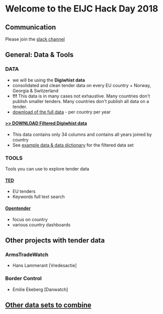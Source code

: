 # Welcome to the EIJC Hack Day 2018

## Communication
Please join the [slack channel](http://eijc18-hackday.slack.com/)

## General: Data & Tools

### DATA
* we will be using the **Digiwhist data**
* consolidated and clean tender data on every EU country + Norway, Georgia & Switzerland
* **!!!** This data is in many cases not exhaustive. Many countries don't publish smaller tenders. Many countries don't publish all data on a tender.
* [download of the full data](https://opentender.eu/download) - per country per year

#### [>> DOWNLOAD Filtered Digiwhist data](http://oz.tenders.exposed/country_data/)
* This data contains only 34 columns and contains all years joined by country
* See [example data & data dictionary](https://docs.google.com/spreadsheets/d/18H5l5t72x6T_trNWF0BJRI8RH1uxW0F1uQiwJA5-Cok/edit?usp=sharing) for the filtered data set

### TOOLS
Tools you can use to explore tender data

#### [TED](http://ted.europa.eu/TED/search/search.do)
* EU tenders
* Keywords full text search

#### [Opentender](https://opentender.eu/)
* focus on country
* various country dashboards

## Other projects with tender data
### ArmsTradeWatch
* Hans Lammerant [Vredesactie]

### Border Control
* Emilie Ekeberg [Danwatch]

## [Other data sets to combine](https://docs.google.com/spreadsheets/d/1zFrm1bH4_EoHzXTzMJA7EXTMYXi1H_SJylgI_1sBUxA/edit?usp=sharing)





